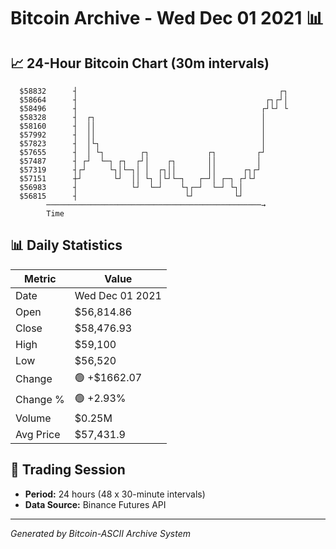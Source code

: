 # Bitcoin Archive - Wed Dec 01 2021 📊

## 📈 24-Hour Bitcoin Chart (30m intervals)

```
  $58832      ┤                                             ┌┐ 
  $58664      ┤                                          ┌┐┌┘│ 
  $58496      ┤                                         ┌┘└┘ └ 
  $58328      ┤  ┌┐                                     │      
  $58160      ┤  ││                                     │      
  $57992      ┤  ││                                     │      
  $57823      ┤  │└┐                                    │      
  $57655      ┤  │ └┐        ┌┐             ┌┐         ┌┘      
  $57487      ┤ ┌┘  └─┐ ┌┐  ┌┘│    ┌┐       ││         │       
  $57319      ┤┌┘     └┐│└─┐│ │  ┌┐││       ││      ┌┐┌┘       
  $57151      ┼┘       └┘  ││ └┐ │└┘└─┐   ┌─┘│ ┌─┐ ┌┘└┘        
  $56983      ┤            └┘  └─┘    └┐┌─┘  └─┘ └┐│           
  $56815      ┤                        └┘         └┘           
        ────────────────────────────────────────────────→
        Time
```

## 📊 Daily Statistics

| Metric | Value |
|--------|-------|
| Date | Wed Dec 01 2021 |
| Open | $56,814.86 |
| Close | $58,476.93 |
| High | $59,100 |
| Low | $56,520 |
| Change | 🟢 +$1662.07 |
| Change % | 🟢 +2.93% |
| Volume | $0.25M |
| Avg Price | $57,431.9 |

## 📅 Trading Session

- **Period:** 24 hours (48 x 30-minute intervals)
- **Data Source:** Binance Futures API

---
*Generated by Bitcoin-ASCII Archive System*
